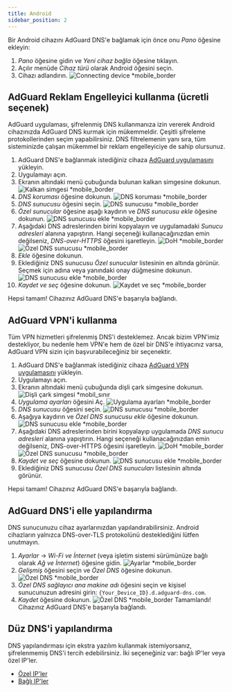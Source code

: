 ```yaml
---
title: Android
sidebar_position: 2
---
```


Bir Android cihazını AdGuard DNS'e bağlamak için önce onu _Pano_ öğesine ekleyin:

1. _Pano_ öğesine gidin ve _Yeni cihaz bağla_ öğesine tıklayın.
2. Açılır menüde _Cihaz türü_ olarak Android öğesini seçin.
3. Cihazı adlandırın.
    ![Connecting device \*mobile_border](https://cdn.adtidy.org/content/kb/dns/private/new_dns/connect/android_ab/choose_android.png)

## AdGuard Reklam Engelleyici kullanma (ücretli seçenek)

AdGuard uygulaması, şifrelenmiş DNS kullanmanıza izin vererek Android cihazınızda AdGuard DNS kurmak için mükemmeldir. Çeşitli şifreleme protokollerinden seçim yapabilirsiniz. DNS filtrelemenin yanı sıra, tüm sisteminizde çalışan mükemmel bir reklam engelleyiciye de sahip olursunuz.

1. AdGuard DNS'e bağlanmak istediğiniz cihaza [AdGuard uygulamasını](https://adguard.com/adguard-android/overview.html) yükleyin.
2. Uygulamayı açın.
3. Ekranın altındaki menü çubuğunda bulunan kalkan simgesine dokunun.
    ![Kalkan simgesi \*mobile_border](https://cdn.adtidy.org/content/kb/dns/private/new_dns/connect/android_ab/android_step3.png)
4. _DNS koruması_ öğesine dokunun.
    ![DNS koruması \*mobile_border](https://cdn.adtidy.org/content/kb/dns/private/new_dns/connect/android_ab/android_step4.png)
5. _DNS sunucusu_ öğesini seçin.
    ![DNS sunucusu \*mobile_border](https://cdn.adtidy.org/content/kb/dns/private/new_dns/connect/android_ab/android_step5.png)
6. _Özel sunucular_ öğesine aşağı kaydırın ve _DNS sunucusu ekle_ öğesine dokunun.
    ![DNS sunucusu ekle \*mobile_border](https://cdn.adtidy.org/content/kb/dns/private/new_dns/connect/android_ab/android_step6.png)
7. Aşağıdaki DNS adreslerinden birini kopyalayın ve uygulamadaki _Sunucu adresleri_ alanına yapıştırın. Hangi seçeneği kullanacağınızdan emin değilseniz, _DNS-over-HTTPS_ öğesini işaretleyin.
    ![DoH \*mobile_border](https://cdn.adtidy.org/content/kb/dns/private/new_dns/connect/android_ab/android_step7_1.png)
    ![Özel DNS sunucusu \*mobile_border](https://cdn.adtidy.org/content/kb/dns/private/new_dns/connect/android_ab/android_step7_2.png)
8. _Ekle_ öğesine dokunun.
9. Eklediğiniz DNS sunucusu _Özel sunucular_ listesinin en altında görünür. Seçmek için adına veya yanındaki onay düğmesine dokunun.
    ![DNS sunucusu ekle \*mobile_border](https://cdn.adtidy.org/content/kb/dns/private/new_dns/connect/android_ab/android_step_9.png)
10. _Kaydet ve seç_ öğesine dokunun.
    ![Kaydet ve seç \*mobile_border](https://cdn.adtidy.org/content/kb/dns/private/new_dns/connect/android_ab/android_step10.png)

Hepsi tamam! Cihazınız AdGuard DNS'e başarıyla bağlandı.

## AdGuard VPN'i kullanma

Tüm VPN hizmetleri şifrelenmiş DNS'i desteklemez. Ancak bizim VPN'imiz destekliyor, bu nedenle hem VPN'e hem de özel bir DNS'e ihtiyacınız varsa, AdGuard VPN sizin için başvurabileceğiniz bir seçenektir.

1. AdGuard DNS'e bağlanmak istediğiniz cihaza [AdGuard VPN uygulamasını](https://adguard-vpn.com/android/overview.html) yükleyin.
2. Uygulamayı açın.
3. Ekranın altındaki menü çubuğunda dişli çark simgesine dokunun.
    ![Dişli çark simgesi \*mobil_sınır](https://cdn.adtidy.org/content/kb/dns/private/new_dns/connect/android_vpn/android_step3.png)
4. _Uygulama ayarları_ öğesini Aç.
    ![Uygulama ayarları \*mobile_border](https://cdn.adtidy.org/content/kb/dns/private/new_dns/connect/android_vpn/android_step4.png)
5. _DNS sunucusu_ öğesini seçin.
    ![DNS sunucusu \*mobile_border](https://cdn.adtidy.org/content/kb/dns/private/new_dns/connect/android_vpn/android_step5.png)
6. Aşağıya kaydırın ve _Özel DNS sunucusu ekle_ öğesine dokunun.
    ![DNS sunucusu ekle \*mobile_border](https://cdn.adtidy.org/content/kb/dns/private/new_dns/connect/android_vpn/android_step6.png)
7. Aşağıdaki DNS adreslerinden birini kopyalayıp uygulamada _DNS sunucu adresleri_ alanına yapıştırın. Hangi seçeneği kullanacağınızdan emin değilseniz, DNS-over-HTTPS öğesini işaretleyin.
    ![DoH \*mobile_border](https://cdn.adtidy.org/content/kb/dns/private/new_dns/connect/android_vpn/android_step7_1.png)
    ![Özel DNS sunucusu \*mobile_border](https://cdn.adtidy.org/content/kb/dns/private/new_dns/connect/android_vpn/android_step7_2.png)
8. _Kaydet ve seç_ öğesine dokunun.
    ![DNS sunucusu ekle \*mobile_border](https://cdn.adtidy.org/content/kb/dns/private/new_dns/connect/android_vpn/android_step8.png)
9. Eklediğiniz DNS sunucusu _Özel DNS sunucuları_ listesinin altında görünür.

Hepsi tamam! Cihazınız AdGuard DNS'e başarıyla bağlandı.

## AdGuard DNS'i elle yapılandırma

DNS sunucunuzu cihaz ayarlarınızdan yapılandırabilirsiniz. Android cihazların yalnızca DNS-over-TLS protokolünü desteklediğini lütfen unutmayın.

1. _Ayarlar_ → _Wi-Fi ve İnternet_ (veya işletim sistemi sürümünüze bağlı olarak _Ağ ve İnternet_) öğesine gidin.
    ![Ayarlar \*mobile_border](https://cdn.adtidy.org/content/kb/dns/private/new_dns/connect/android_manual/manual_step1.png)
2. _Gelişmiş_ öğesini seçin ve _Özel DNS_ öğesine dokunun.
    ![Özel DNS \*mobile_border](https://cdn.adtidy.org/content/kb/dns/private/new_dns/connect/android_manual/manual_step2.png)
3. _Özel DNS sağlayıcı ana makine adı_ öğesini seçin ve kişisel sunucunuzun adresini girin: `{Your_Device_ID}.d.adguard-dns.com`.
4. _Kaydet_ öğesine dokunun.
    ![Özel DNS \*mobile_border](https://cdn.adtidy.org/content/kb/dns/private/new_dns/connect/android_manual/manual_step4.png)
    Tamamlandı! Cihazınız AdGuard DNS'e başarıyla bağlandı.

## Düz DNS'i yapılandırma

DNS yapılandırması için ekstra yazılım kullanmak istemiyorsanız, şifrelenmemiş DNS'i tercih edebilirsiniz. İki seçeneğiniz var: bağlı IP'ler veya özel IP'ler.

- [Özel IP'ler](/private-dns/connect-devices/other-options/dedicated-ip.md)
- [Bağlı IP'ler](/private-dns/connect-devices/other-options/linked-ip.md)
